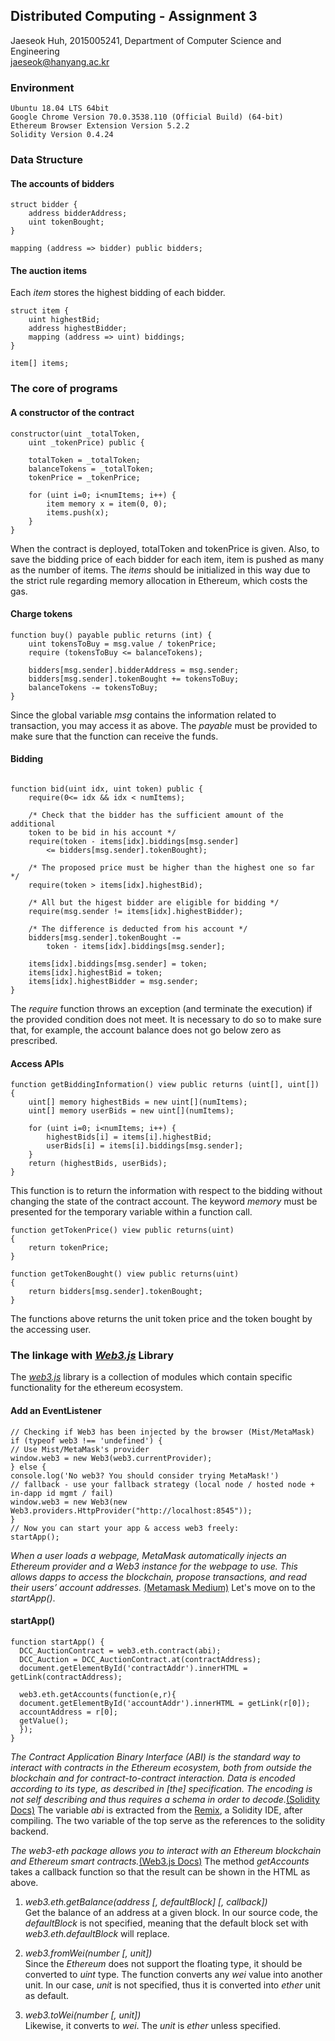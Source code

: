 ## Distributed Computing - Assignment 3
Jaeseok Huh, 2015005241, Department of Computer Science and Engineering  
jaeseok@hanyang.ac.kr


### Environment
```
Ubuntu 18.04 LTS 64bit  
Google Chrome Version 70.0.3538.110 (Official Build) (64-bit)  
Ethereum Browser Extension Version 5.2.2  
Solidity Version 0.4.24  
```

### Data Structure

#### The accounts of bidders

```
struct bidder {
    address bidderAddress;
    uint tokenBought;
}

mapping (address => bidder) public bidders;
```

#### The auction items
Each *item* stores the highest bidding of each bidder.

```
struct item {
    uint highestBid;
    address highestBidder;
    mapping (address => uint) biddings;
}

item[] items;
```

### The core of programs
#### A constructor of the contract

```
constructor(uint _totalToken,
	uint _tokenPrice) public {

	totalToken = _totalToken;
	balanceTokens = _totalToken;
	tokenPrice = _tokenPrice;

	for (uint i=0; i<numItems; i++) {
		item memory x = item(0, 0);
		items.push(x);
	}
}
```

When the contract is deployed, totalToken and tokenPrice is given. Also, to save the bidding price of each bidder for each item, item is pushed as many as the number of items. The *items* should be initialized in this way due to the strict rule regarding memory allocation in Ethereum, which costs the gas.

#### Charge tokens

```
function buy() payable public returns (int) {
	uint tokensToBuy = msg.value / tokenPrice;
	require (tokensToBuy <= balanceTokens);

	bidders[msg.sender].bidderAddress = msg.sender;
	bidders[msg.sender].tokenBought += tokensToBuy;
	balanceTokens -= tokensToBuy;
}
```

Since the global variable *msg* contains the information related to transaction, you may access it as above. The *payable* must be provided to make sure that the function can receive the funds.

#### Bidding

```

function bid(uint idx, uint token) public {
	require(0<= idx && idx < numItems);

	/* Check that the bidder has the sufficient amount of the additional
	token to be bid in his account */
	require(token - items[idx].biddings[msg.sender]
		<= bidders[msg.sender].tokenBought);

	/* The proposed price must be higher than the highest one so far */
	require(token > items[idx].highestBid);

	/* All but the higest bidder are eligible for bidding */
	require(msg.sender != items[idx].highestBidder);

	/* The difference is deducted from his account */
	bidders[msg.sender].tokenBought -=
		token - items[idx].biddings[msg.sender];

	items[idx].biddings[msg.sender] = token;
	items[idx].highestBid = token;
	items[idx].highestBidder = msg.sender;
}
```

The *require* function throws an exception (and terminate the execution) if the provided condition does not meet. It is necessary to do so to make sure that, for example, the account balance does not go below zero as prescribed.

#### Access APIs

```
function getBiddingInformation() view public returns (uint[], uint[]) {
	uint[] memory highestBids = new uint[](numItems);
	uint[] memory userBids = new uint[](numItems);

	for (uint i=0; i<numItems; i++) {
		highestBids[i] = items[i].highestBid;
		userBids[i] = items[i].biddings[msg.sender];
	}
	return (highestBids, userBids);
}
```

This function is to return the information with respect to the bidding without changing the state of the contract account. The keyword *memory* must be presented for the temporary variable within a function call.

```
function getTokenPrice() view public returns(uint)
{
	return tokenPrice;
}

function getTokenBought() view public returns(uint)
{
	return bidders[msg.sender].tokenBought;
}
```

The functions above returns the unit token price and the token bought by the accessing user.

### The linkage with [*Web3.js*](https://web3js.readthedocs.io/en/1.0/getting-started.html) Library
The [*web3.js*](https://web3js.readthedocs.io/en/1.0/getting-started.html) library is a collection of modules which contain specific functionality for the ethereum ecosystem.

#### Add an EventListener

```
// Checking if Web3 has been injected by the browser (Mist/MetaMask)
if (typeof web3 !== 'undefined') {
// Use Mist/MetaMask's provider
window.web3 = new Web3(web3.currentProvider);
} else {
console.log('No web3? You should consider trying MetaMask!')
// fallback - use your fallback strategy (local node / hosted node + in-dapp id mgmt / fail)
window.web3 = new Web3(new Web3.providers.HttpProvider("http://localhost:8545"));
}
// Now you can start your app & access web3 freely:
startApp();
```

*When a user loads a webpage, MetaMask automatically injects an Ethereum provider and a Web3 instance for the webpage to use. This allows dapps to access the blockchain, propose transactions, and read their users’ account addresses.* [\(Metamask Medium\)](https://medium.com/metamask/https-medium-com-metamask-breaking-change-injecting-web3-7722797916a8) Let's move on to the *startApp()*.

#### startApp()

```
function startApp() {
  DCC_AuctionContract = web3.eth.contract(abi);
  DCC_Auction = DCC_AuctionContract.at(contractAddress);
  document.getElementById('contractAddr').innerHTML = getLink(contractAddress);

  web3.eth.getAccounts(function(e,r){
  document.getElementById('accountAddr').innerHTML = getLink(r[0]);
  accountAddress = r[0];
  getValue();
  });
}
```

*The Contract Application Binary Interface (ABI) is the standard way to interact with contracts in the Ethereum ecosystem, both from outside the blockchain and for contract-to-contract interaction. Data is encoded according to its type, as described in [the] specification. The encoding is not self describing and thus requires a schema in order to decode.*[\(Solidity Docs\)](https://solidity.readthedocs.io/en/develop/abi-spec.html) The variable *abi* is extracted from the [Remix](https://remix.ethereum.org/), a Solidity IDE, after compiling. The two variable of the top serve as the references to the solidity backend.  

*The web3-eth package allows you to interact with an Ethereum blockchain and Ethereum smart contracts.*[\(Web3.js Docs\)](https://web3js.readthedocs.io/en/1.0/web3-eth.html) The method *getAccounts* takes a callback function so that the result can be shown in the HTML as above.  

1) *web3.eth.getBalance(address \[, defaultBlock\] \[, callback\])*  
Get the balance of an address at a given block.
In our source code, the *defaultBlock* is not specified, meaning that the default block set with *web3.eth.defaultBlock* will replace.  

2) *web3.fromWei(number \[, unit\])*  
Since the *Ethereum* does not support the floating type, it should be converted to *uint* type. The function converts any *wei* value into another unit. In our case, *unit* is not specified, thus it is converted into *ether* unit as default.  

3) *web3.toWei(number \[, unit\])*  
Likewise, it converts to *wei*. The *unit* is *ether* unless specified.

